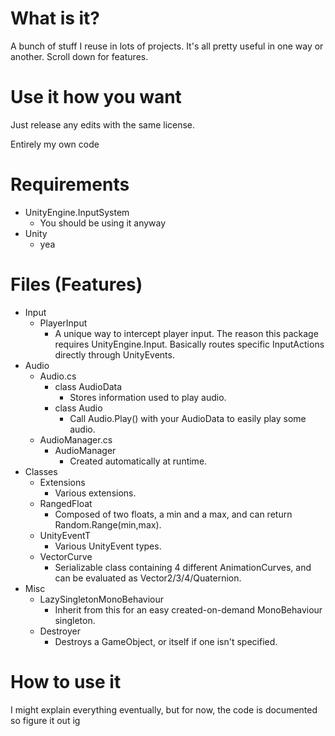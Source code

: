 # What is it?
A bunch of stuff I reuse in lots of projects. It's all pretty useful in one way or another. Scroll down for features.

# Use it how you want
Just release any edits with the same license.

Entirely my own code

# Requirements
* UnityEngine.InputSystem
  * You should be using it anyway
* Unity
  * yea

# Files (Features)
* Input
  * PlayerInput
    * A unique way to intercept player input. The reason this package requires UnityEngine.Input. Basically routes specific InputActions directly through UnityEvents.
* Audio
  * Audio.cs
    * class AudioData
      * Stores information used to play audio.
    * class Audio
      * Call Audio.Play() with your AudioData to easily play some audio.
  * AudioManager.cs
    * AudioManager
      * Created automatically at runtime.
* Classes
  * Extensions
    * Various extensions.
  * RangedFloat
    * Composed of two floats, a min and a max, and can return Random.Range(min,max).
  * UnityEventT
    * Various UnityEvent types.
  * VectorCurve
    * Serializable class containing 4 different AnimationCurves, and can be evaluated as Vector2/3/4/Quaternion.
* Misc
  * LazySingletonMonoBehaviour
    * Inherit from this for an easy created-on-demand MonoBehaviour singleton.
  * Destroyer
    * Destroys a GameObject, or itself if one isn't specified.

# How to use it
I might explain everything eventually, but for now, the code is documented so figure it out ig

